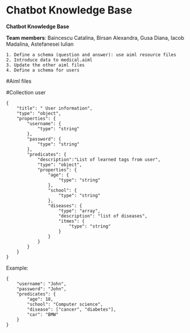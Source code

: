# Chatbot Knowledge Base

<b>Chatbot Knowledge Base</b>

__Team members__: Baincescu Catalina, Birsan Alexandra, Gusa Diana, Iacob Madalina, Astefanesei Iulian

	1. Define a schema (question and answer): use aiml resource files
	2. Introduce data to medical.aiml
	3. Update the other aiml files
	4. Define a schema for users
	

#Aiml files
	
#Collection user	

	{
		"title": " User information",
		"type": "object",
		"properties": {
			"username": {
				"type": "string"
			},
			"password": {
				"type": "string"
			},
			"predicates": {
				"description":"List of learned tags from user",
				"type": "object",
				"properties": {
					"age": {
						"type": "string"
					},
					"school": {
						"type": "string"
					},
					"diseases": {
						"type": "array",
						"description": "list of diseases",
						"itmes": {
							"type": "string"
						}
					}
				}
			}
		}
	}

Example:

	{
		"username": "John",
		"password": "John",
		"predicates": {
			"age": 18,
			"school": "Computer science",
			"disease": ["cancer", "diabetes"],
			"car": "BMW"
		}
	}
